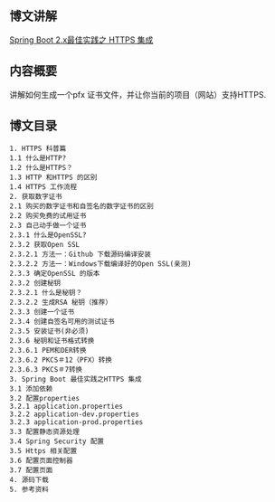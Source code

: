 
## 博文讲解

[Spring Boot 2.x最佳实践之 HTTPS 集成](https://xingyun.blog.csdn.net/article/details/103607879)

## 内容概要

讲解如何生成一个pfx 证书文件，并让你当前的项目（网站）支持HTTPS.

## 博文目录
```
1. HTTPS 科普篇
1.1 什么是HTTP?
1.2 什么是HTTPS？
1.3 HTTP 和HTTPS 的区别
1.4 HTTPS 工作流程
2. 获取数字证书
2.1 购买的数字证书和自签名的数字证书的区别
2.2 购买免费的试用证书
2.3 自己动手做一个证书
2.3.1 什么是OpenSSL?
2.3.2 获取Open SSL
2.3.2.1 方法一：Github 下载源码编译安装
2.3.2.2 方法一：Windows下载编译好的Open SSL(亲测)
2.3.3 确定OpenSSL 的版本
2.3.2 创建秘钥
2.3.2.1 什么是秘钥？
2.3.2.2 生成RSA 秘钥（推荐）
2.3.3 创建一个证书
2.3.4 创建自签名可用的测试证书
2.3.5 安装证书(非必须)
2.3.6 秘钥和证书格式转换
2.3.6.1 PEM和DER转换
2.3.6.2 PKCS＃12（PFX）转换
2.3.6.3 PKCS＃7转换
3. Spring Boot 最佳实践之HTTPS 集成
3.1 添加依赖
3.2 配置properties
3.2.1 application.properties
3.2.2 application-dev.properties
3.2.3 application-prod.properties
3.3 配置静态资源处理
3.4 Spring Security 配置
3.5 Https 相关配置
3.6 配置页面控制器
3.7 配置页面
4. 源码下载
5. 参考资料
```